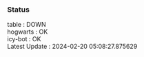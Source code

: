 ### Status


table : DOWN  
hogwarts : OK  
icy-bot : OK  
Latest Update : 2024-02-20 05:08:27.875629
